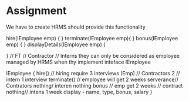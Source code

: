 # Assignment 
We have to create HRMS 
should provide this functionality 

hire(IEmployee emp) {
}
terminate(IEmployee emp){
}
bonus(IEmployee emp) {
}
displayDetails(IEmployee emp) {

}
// FT // Contractor // Interns 
they can only be considered as employee managed by 
HRMS when thy implement inteface IEmployee

IEmployee {
    hire() // hiring require 3 interviews (Emp) // Contractors 2 // intern 1 interview
    terminate() // employee will get 2 weeks serverance// Contrators nothing/ interen nothing
    bonus // emp get 2 weeks // contract nothing// intens 1 week
    display - name, type, bonus, salary
}

